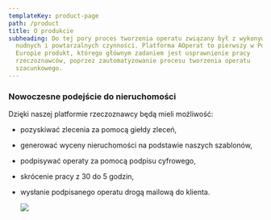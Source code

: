 ```yaml
---
templateKey: product-page
path: /product
title: O produkcie
subheading: Do tej pory proces tworzenia operatu związany był z wykonywaniem
  nudnych i powtarzalnych czynności. Platforma AOperat to pierwszy w Polsce i
  Europie produkt, którego głównym zadaniem jest usprawnienie pracy
  rzeczoznawców, poprzez zautomatyzowanie procesu tworzenia operatu
  szacunkowego.
---
```

### Nowoczesne podejście do nieruchomości

Dzięki naszej platformie rzeczoznawcy będą mieli możliwość: 

* pozyskiwać zlecenia za pomocą giełdy zleceń,
* generować wyceny nieruchomości na podstawie naszych szablonów,
* podpisywać operaty za pomocą podpisu cyfrowego,
* skrócenie pracy z 30 do 5 godzin, 
* wysłanie podpisanego operatu drogą mailową do klienta.

  ![](/img/product_presentation.png)